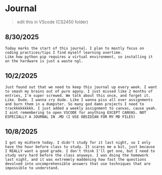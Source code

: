 # Journal


> edit this in VScode (CS2450 folder)

## 8/30/2025

    Today marks the start of this journal. I plan to mostly focus on coding practices/tips I find myself learning overtime.
    Like how python pip requires a virtual environment, so installing it on the hardware is just a waste ngl.

## 10/2/2025

    Just found out that we need to keep this journal up every week. I want to smash my brains out of pure agony. I just missed like 2 months of entries, I'm super screwed. We talk about this once, and forget it. Like. Dude. I wanna cry dude. Like I wanna piss all over assignments and burn them in a dumpster. So many god damn projects I need to trackkkkkkkkk. I just added a weekly assignment to canvas, cause yeah. I aint remembering to open VSCODE for anything EXCEPT CANVAS. NOT ESPECIALLY A JOURNAL IN .MD (I USE OBSIDIAN FOR MY MD FILES)

## 10/8/2025

    I got my midterm today. I didn't study for it last night, so I only have the hour before class to study. It scares me a bit, just because I REALLY want a good grade. I don't think I'll get one, but I need to study very hard before the class anyways. I was doing the homework last night, and it was extremely maddening how fast the questions devolved into uncomprehensible answers that use techniques that are impossible to understand.